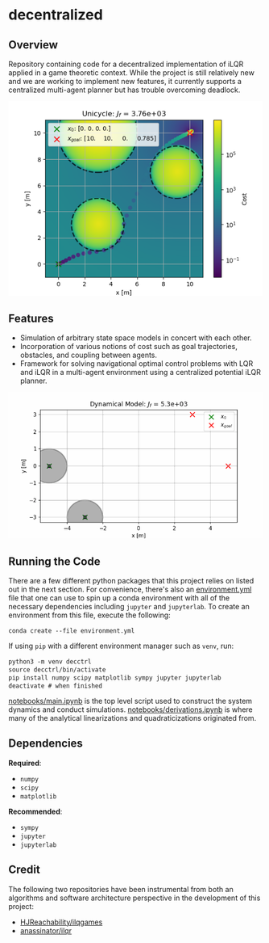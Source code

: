 # decentralized

## Overview
Repository containing code for a decentralized implementation of iLQR applied 
in a game theoretic context. While the project is still relatively new and we
are working to implement new features, it currently supports a centralized
multi-agent planner but has trouble overcoming deadlock.

![](media/unicycle.png)

## Features
* Simulation of arbitrary state space models in concert with each other.
* Incorporation of various notions of cost such as goal trajectories, obstacles,
  and coupling between agents.
* Framework for solving navigational optimal control problems with LQR and iLQR
  in a multi-agent environment using a centralized potential iLQR planner.

![](media/asym_x.gif)

## Running the Code
There are a few different python packages that this project relies on listed
out in the next section. For convenience, there's also an
[environment.yml](environment.yml) file that one can use to spin up a conda 
environment with all of the necessary dependencies including `jupyter` and 
`jupyterlab`. To create an environment from this file, execute the following:
```
conda create --file environment.yml
```

If using `pip` with a different environment manager such as `venv`, run:
```
python3 -m venv decctrl
source decctrl/bin/activate
pip install numpy scipy matplotlib sympy jupyter jupyterlab
deactivate # when finished
```

[notebooks/main.ipynb](notebooks/main.ipynb) is the top level script used to
construct the system dynamics and conduct simulations. 
[notebooks/derivations.ipynb](notebooks/derivations.ipynb) is where many of the
analytical linearizations and quadraticizations originated from.

## Dependencies
**Required**:
* `numpy`
* `scipy`
* `matplotlib`

**Recommended**:
* `sympy`
* `jupyter`
* `jupyterlab`

## Credit
The following two repositories have been instrumental from both an algorithms
and software architecture perspective in the development of this project:
* [HJReachability/ilqgames](https://github.com/HJReachability/ilqgames)
* [anassinator/ilqr](https://github.com/anassinator/ilqr)